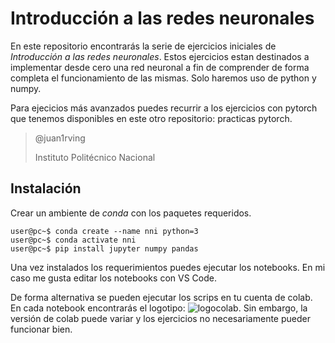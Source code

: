 # Introducción a las redes neuronales

En este repositorio encontrarás la serie de ejercicios iniciales de *Introducción a las redes neuronales*. Estos ejercicios estan destinados a implementar desde cero una red neuronal a fin de comprender de forma completa el funcionamiento de las mismas. Solo haremos uso de python y numpy. 

Para ejecicios más avanzados puedes recurrir a los ejercicios con pytorch que tenemos disponibles en este otro repositorio: practicas pytorch. 


> @juan1rving
> 
> Instituto Politécnico Nacional

## Instalación

Crear un ambiente de *conda* con los paquetes requeridos. 

```console
user@pc~$ conda create --name nni python=3
user@pc~$ conda activate nni
user@pc~$ pip install jupyter numpy pandas
```
Una vez instalados los requerimientos puedes ejecutar los notebooks. En mi caso me gusta editar los notebooks con VS Code.

De forma alternativa se pueden ejecutar los scrips en tu cuenta de colab. En cada notebook encontrarás el logotipo: ![logocolab](https://colab.research.google.com/assets/colab-badge.svg). Sin embargo, la versión de colab puede variar y los ejercicios no necesariamente pueder funcionar bien.